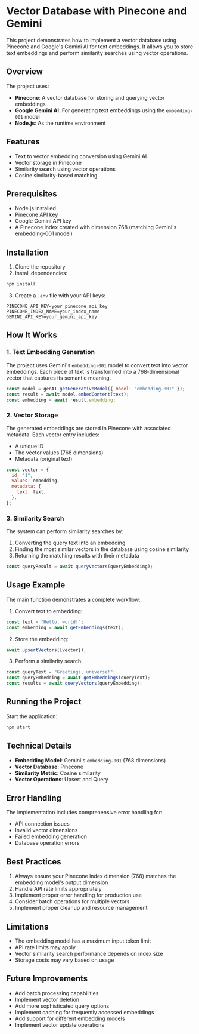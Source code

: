 # Vector Database with Pinecone and Gemini

This project demonstrates how to implement a vector database using Pinecone and Google's Gemini AI for text embeddings. It allows you to store text embeddings and perform similarity searches using vector operations.

## Overview

The project uses:

- **Pinecone**: A vector database for storing and querying vector embeddings
- **Google Gemini AI**: For generating text embeddings using the `embedding-001` model
- **Node.js**: As the runtime environment

## Features

- Text to vector embedding conversion using Gemini AI
- Vector storage in Pinecone
- Similarity search using vector operations
- Cosine similarity-based matching

## Prerequisites

- Node.js installed
- Pinecone API key
- Google Gemini API key
- A Pinecone index created with dimension 768 (matching Gemini's embedding-001 model)

## Installation

1. Clone the repository
2. Install dependencies:

```bash
npm install
```

3. Create a `.env` file with your API keys:

```env
PINECONE_API_KEY=your_pinecone_api_key
PINECONE_INDEX_NAME=your_index_name
GEMINI_API_KEY=your_gemini_api_key
```

## How It Works

### 1. Text Embedding Generation

The project uses Gemini's `embedding-001` model to convert text into vector embeddings. Each piece of text is transformed into a 768-dimensional vector that captures its semantic meaning.

```javascript
const model = genAI.getGenerativeModel({ model: "embedding-001" });
const result = await model.embedContent(text);
const embedding = await result.embedding;
```

### 2. Vector Storage

The generated embeddings are stored in Pinecone with associated metadata. Each vector entry includes:

- A unique ID
- The vector values (768 dimensions)
- Metadata (original text)

```javascript
const vector = {
  id: "1",
  values: embedding,
  metadata: {
    text: text,
  },
};
```

### 3. Similarity Search

The system can perform similarity searches by:

1. Converting the query text into an embedding
2. Finding the most similar vectors in the database using cosine similarity
3. Returning the matching results with their metadata

```javascript
const queryResult = await queryVectors(queryEmbedding);
```

## Usage Example

The main function demonstrates a complete workflow:

1. Convert text to embedding:

```javascript
const text = "Hello, world!";
const embedding = await getEmbeddings(text);
```

2. Store the embedding:

```javascript
await upsertVectors([vector]);
```

3. Perform a similarity search:

```javascript
const queryText = "Greetings, universe!";
const queryEmbedding = await getEmbeddings(queryText);
const results = await queryVectors(queryEmbedding);
```

## Running the Project

Start the application:

```bash
npm start
```

## Technical Details

- **Embedding Model**: Gemini's `embedding-001` (768 dimensions)
- **Vector Database**: Pinecone
- **Similarity Metric**: Cosine similarity
- **Vector Operations**: Upsert and Query

## Error Handling

The implementation includes comprehensive error handling for:

- API connection issues
- Invalid vector dimensions
- Failed embedding generation
- Database operation errors

## Best Practices

1. Always ensure your Pinecone index dimension (768) matches the embedding model's output dimension
2. Handle API rate limits appropriately
3. Implement proper error handling for production use
4. Consider batch operations for multiple vectors
5. Implement proper cleanup and resource management

## Limitations

- The embedding model has a maximum input token limit
- API rate limits may apply
- Vector similarity search performance depends on index size
- Storage costs may vary based on usage

## Future Improvements

- Add batch processing capabilities
- Implement vector deletion
- Add more sophisticated query options
- Implement caching for frequently accessed embeddings
- Add support for different embedding models
- Implement vector update operations
